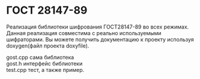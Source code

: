 ГОСТ 28147-89
=============
Реализация библиотеки шифрования ГОСТ28147-89 во всех режимах. 
Данная реализация совместима с реально используемыми шифраторами.
Вы можете получить документацию к проекту используя doxygen(файл проекта doxyfile).  
  
gost.cpp сама библиотека  
gost.h интерфейс библиотеки  
test.cpp тест, а также пример.  


